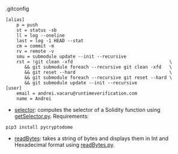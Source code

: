 .gitconfig

```
[alias]
	p = push
	st = status -sb
	ll = log --oneline
	last = log -1 HEAD --stat
	cm = commit -m
	rv = remote -v
    smu = submodule update --init --recursive
	rst = !git clean -xfd                                    \
	   && git submodule foreach --recursive git clean -xfd   \
	   && git reset --hard                                   \
	   && git submodule foreach --recursive git reset --hard \
	   && git submodule update --init --recursive
[user]
	email = andrei.vacaru@runtimeverification.com
	name = Andrei
```

- [selector](./scripts/selector): computes the selector of a Solidity function using [getSelector.py](./scripts/python/bin/getSelector.py).
Requirements:
```
pip3 install pycryptodome
```

- [readBytes](./scripts/readBytes): takes a string of bytes and displays them in Int and Hexadecimal format using [readBytes.py](./scripts/python/bin/readBytes.py).
